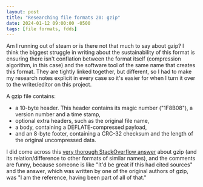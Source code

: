 ```yaml
---
layout: post
title: "Researching file formats 20: gzip"
date: 2024-01-12 09:00:00 -0500
tags: [file formats, fdds]
---
```


Am I running out of steam or is there not that much to say about gzip? I think the biggest struggle in writing about the sustainability of this format is ensuring there isn't conflation between the format itself (compression algorithm, in this case) and the software tool of the same name that creates this format. They are tightly linked together, but different, so I had to make my research notes explicit in every case so it's easier for when I turn it over to the writer/editor on this project.

A gzip file contains:
- a 10-byte header. This header contains its magic number ("1F8B08"), a version number and a time stamp,
- optional extra headers, such as the original file name,
- a body, containing a DEFLATE-compressed payload,
- and an 8-byte footer, containing a CRC-32 checksum and the length of the original uncompressed data.


I did come across this [very thorough StackOverflow answer](https://stackoverflow.com/questions/20762094/how-are-zlib-gzip-and-zip-related-what-do-they-have-in-common-and-how-are-they/20765054#20765054) about gzip (and its relation/difference to other formats of similar names), and the comments are funny, because someone is like "It'd be great if this had cited sources" and the answer, which was written by one of the original authors of gzip, was "I am the reference, having been part of all of that."


